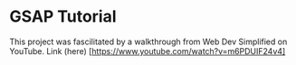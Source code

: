 # GSAP Tutorial
This project was fascilitated by a walkthrough from Web Dev Simplified on YouTube. Link (here) [https://www.youtube.com/watch?v=m6PDUIF24v4]
